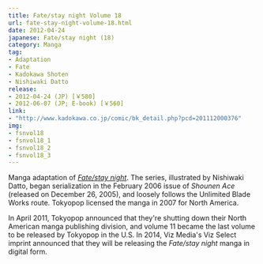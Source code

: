 ```yaml
---
title: Fate/stay night Volume 18
url: fate-stay-night-volume-18.html
date: 2012-04-24
japanese: Fate/stay night (18)
category: Manga
tag:
- Adaptation
- Fate
- Kadokawa Shoten
- Nishiwaki Datto
release:
- 2012-04-24 (JP) [￥580]
- 2012-06-07 (JP; E-book) [￥560]
link:
- "http://www.kadokawa.co.jp/comic/bk_detail.php?pcd=201112000376"
img:
- fsnvol18
- fsnvol18_1
- fsnvol18_2
- fsnvol18_3
---
```


Manga adaptation of [*Fate/stay night*](fate-stay-night.html). The series, illustrated by Nishiwaki Datto, began serialization in the February 2006 issue of *Shounen Ace* (released on December 26, 2005), and loosely follows the Unlimited Blade Works route. Tokyopop licensed the manga in 2007 for North America.

In April 2011, Tokyopop announced that they're shutting down their North American manga publishing division, and volume 11 became the last volume to be released by Tokyopop in the U.S. In 2014, Viz Media's Viz Select imprint announced that they will be releasing the *Fate/stay night* manga in digital form.